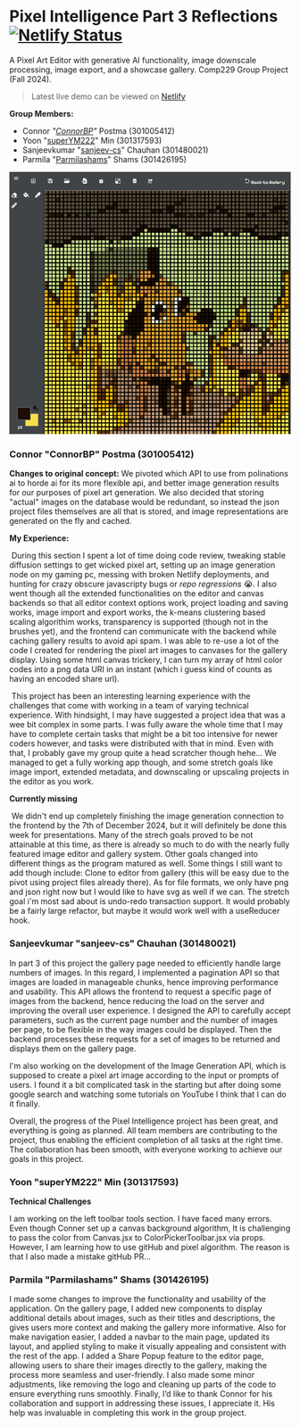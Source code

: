 # Pixel Intelligence Part 3 Reflections [![Netlify Status](https://api.netlify.com/api/v1/badges/e2ce0974-8673-4cd8-bc26-cbcb41fe36e6/deploy-status)](https://app.netlify.com/sites/229-pixelai/deploys)
A Pixel Art Editor with generative AI functionality, image downscale processing, image export, and a showcase gallery. Comp229 Group Project (Fall 2024).


 > Latest live demo can be viewed on [Netlify](https://229-pixelai.netlify.app)


 **Group Members:**
 - Connor *"[ConnorBP](https://github.com/ConnorBP)"* Postma (301005412)
 - Yoon "[superYM222](https://github.com/superYM222)" Min (301317593)
 - Sanjeevkumar "[sanjeev-cs](https://github.com/sanjeev-cs)" Chauhan (301480021)
 - Parmila "[Parmilashams](https://github.com/Parmilashams)" Shams (301426195)

![image-20241208002125209](.\docs\this_is_fine.png)

### Connor "ConnorBP" Postma (301005412)

**Changes to original concept:**
	We pivoted which API to use from polinations ai to horde ai for its more flexible api, and better image generation results for our purposes of pixel art generation. We also decided that storing "actual" images on the database would be redundant, so instead the json project files themselves are all that is stored, and image representations are generated on the fly and cached.

**My Experience:**

​	During this section I spent a lot of time doing code review, tweaking stable diffusion settings to get wicked pixel art, setting up an image generation node on my gaming pc, messing with broken Netlify deployments, and hunting for  crazy obscure javascripty bugs or *repo regressions* 😭. I also went though all the extended functionalities on the editor and canvas backends so that all editor context options work, project loading and saving works, image import and export works, the k-means clustering based scaling algorithim works, transparency is supported (though not in the brushes yet), and the frontend can communicate with the backend while caching gallery results to avoid api spam. I was able to re-use a lot of the code I created for rendering the pixel art images to canvases for the gallery display. Using some html canvas trickery, I can turn my array of html color codes into a png data URI in an instant (which i guess kind of counts as having an encoded share url). 

​	This project has been an interesting learning experience with the challenges that come with working in a team of varying technical experience. With hindsight, I may have suggested a project idea that was a wee bit complex in some parts. I was fully aware the whole time that I may have to complete certain tasks that might be a bit too intensive for newer coders however, and tasks were distributed with that in mind. Even with that, I probably gave my group quite a head scratcher though hehe... We managed to get a fully working app though, and some stretch goals like image import, extended metadata, and downscaling or upscaling projects in the editor as you work.

**Currently missing**

​	We didn't end up completely finishing the image generation connection to the frontend by the 7th of December 2024, but it will definitely be done this week for presentations. Many of the strech goals proved to be not attainable at this time, as there is already so much to do with the nearly fully featured image editor and gallery system. Other goals changed into different things as the program matured as well. Some things I still want to add though include: Clone to editor from gallery (this will be easy due to the pivot using project files already there). As for file formats, we only have png and json right now but I would like to have svg as well if we can. The stretch goal i'm most sad about is undo-redo transaction support. It would probably be a fairly large refactor, but maybe it would work well with a useReducer hook.


### Sanjeevkumar "sanjeev-cs" Chauhan (301480021)
In part 3 of this project the gallery page needed to efficiently handle large numbers of images. In this regard, I implemented a pagination API so that images are loaded in manageable chunks, hence improving performance and usability. This API allows the frontend to request a specific page of images from the backend, hence reducing the load on the server and improving the overall user experience. I designed the API to carefully accept parameters, such as the current page number and the number of images per page, to be flexible in the way images could be displayed. Then the backend processes these requests for a set of images to be returned and displays them on the gallery page.

I'm also working on the development of the Image Generation API, which is supposed to create a pixel art image according to the input or prompts of users. I found it a bit complicated task in the starting but after doing some google search and watching some tutorials on YouTube I think that I can do it finally.

Overall, the progress of the Pixel Intelligence project has been great, and everything is going as planned. All team members are contributing to the project, thus enabling the efficient completion of all tasks at the right time. The collaboration has been smooth, with everyone working to achieve our goals in this project.

### Yoon "superYM222" Min (301317593)

**Technical Challenges**

I am working on the left toolbar tools section.
I have faced many errors. Even though Conner set up a canvas background algorithm,
It is challenging to pass the color from Canvas.jsx to ColorPickerToolbar.jsx via props.
However, I am learning how to use gitHub and pixel algorithm. 
The reason is that I also made a mistake gitHub PR... 


### Parmila "Parmilashams" Shams (301426195)

I made some changes to improve the functionality and usability of the application. On the gallery page, I added new components to display additional details about images, such as their titles and descriptions, the gives users more context and making the gallery more informative. Also for make navigation easier, I added a navbar to the main page, updated its layout, and applied styling to make it visually appealing and consistent with the rest of the app. I added a Share Popup feature to the editor page, allowing users to share their images directly to the gallery, making the process more seamless and user-friendly. I also made some minor adjustments, like removing the logo and cleaning up parts of the code to ensure everything runs smoothly. Finally, I’d like to thank Connor for his collaboration and support in addressing these issues, I appreciate it. His help was invaluable in completing this work in the group project.